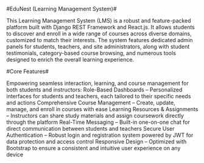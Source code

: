 #EduNest (Learning Management System)#

This Learning Management System (LMS) is a robust and feature-packed platform built with Django REST Framework and React.js. It allows students to discover and enroll in a wide range of courses across diverse domains, customized to match their interests. The system features dedicated admin panels for students, teachers, and site administrators, along with student testimonials, category-based course browsing, and numerous tools designed to enrich the overall learning experience.

#Core Features#

Empowering seamless interaction, learning, and course management for both students and instructors:
Role-Based Dashboards – Personalized interfaces for students and teachers, each tailored to their specific needs and actions
Comprehensive Course Management – Create, update, manage, and enroll in courses with ease
Learning Resources & Assignments – Instructors can share study materials and assign coursework directly through the platform
Real-Time Messaging – Built-in one-on-one chat for direct communication between students and teachers
Secure User Authentication – Robust login and registration system powered by JWT for data protection and access control
Responsive Design – Optimized with Bootstrap to ensure a consistent and intuitive user experience on any device
